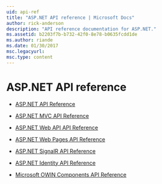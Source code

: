 ```yaml
---
uid: api-ref
title: "ASP.NET API reference | Microsoft Docs"
author: rick-anderson
description: "API reference documentation for ASP.NET."
ms.assetid: b2203f7b-b732-42f0-8e78-b0635fcdd1de
ms.author: riande
ms.date: 01/30/2017
msc.legacyurl: 
msc.type: content
---
```


# ASP.NET API reference

* [ASP.NET API Reference](/dotnet/api/?term=system.web&view=netframework-4.8)

* [ASP.NET MVC API Reference](/previous-versions/aspnet/mt134468(v=vs.118))

* [ASP.NET Web API API Reference](/previous-versions/aspnet/mt174857(v=vs.118))

* [ASP.NET Web Pages API Reference](/previous-versions/aspnet/hh396384(v=vs.111))

* [ASP.NET SignalR API Reference](/previous-versions/aspnet/dn440565(v=vs.118))

* [ASP.NET Identity API Reference](/previous-versions/aspnet/mt173608(v=vs.108))

* [Microsoft OWIN Components API Reference](/previous-versions/aspnet/mt152002(v=vs.113))
